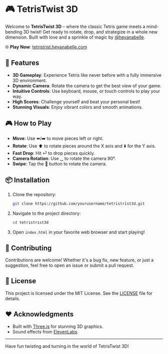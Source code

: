 # 🎮 TetrisTwist 3D

Welcome to **TetrisTwist 3D** – where the classic Tetris game meets a mind-bending 3D twist! Get ready to rotate, drop, and strategize in a whole new dimension. Built with love and a sprinkle of magic by [@heyanabelle](https://heyanabelle.com).

🌐 **Play Now**: [tetristrist.heyanabelle.com](https://tetristwist.heyanabelle.com)

## 🚀 Features

- **3D Gameplay**: Experience Tetris like never before with a fully immersive 3D environment.
- **Dynamic Camera**: Rotate the camera to get the best view of your game.
- **Intuitive Controls**: Use keyboard, mouse, or touch controls to play your way.
- **High Scores**: Challenge yourself and beat your personal best!
- **Stunning Visuals**: Enjoy vibrant colors and smooth animations.

## 🎮 How to Play

- **Move**: Use ⬅️/➡️ to move pieces left or right.
- **Rotate**: Use ⬆️ to rotate pieces around the X axis and ⬇️ for the Y axis.
- **Fast Drop**: Hit ⏎ to drop pieces quickly.
- **Camera Rotation**: Use ␣ to rotate the camera 90°.
- **Swipe**: Tap the 🔄 button to rotate the camera.

## 📦 Installation

1. Clone the repository:
   ```bash
   git clone https://github.com/yourusername/tetristrist3d.git
   ```
2. Navigate to the project directory:
   ```bash
   cd tetristrist3d
   ```
3. Open `index.html` in your favorite web browser and start playing!

## 🤝 Contributing

Contributions are welcome! Whether it's a bug fix, new feature, or just a suggestion, feel free to open an issue or submit a pull request.

## 📜 License

This project is licensed under the MIT License. See the [LICENSE](LICENSE) file for details.

## ❤️ Acknowledgments

- Built with [Three.js](https://threejs.org/) for stunning 3D graphics.
- Sound effects from [ElevenLabs](https://elevenlabs.io).

---

Have fun twisting and turning in the world of TetrisTwist 3D!
